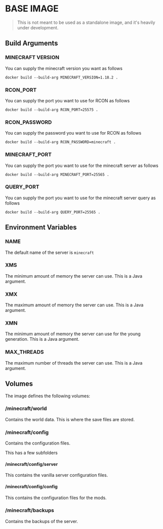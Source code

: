 # BASE IMAGE

> This is not meant to be used as a standalone image, and it's heavily under development.

## Build Arguments

### MINECRAFT VERSION

You can supply the minecraft version you want as follows

`docker build --build-arg MINECRAFT_VERSION=1.18.2 .`

### RCON_PORT

You can supply the port you want to use for RCON as follows

`docker build --build-arg RCON_PORT=25575 .`

### RCON_PASSWORD

You can supply the password you want to use for RCON as follows

`docker build --build-arg RCON_PASSWORD=minecraft .`

### MINECRAFT_PORT

You can supply the port you want to use for the minecraft server as follows

`docker build --build-arg MINECRAFT_PORT=25565 .`

### QUERY_PORT

You can supply the port you want to use for the minecraft server query as follows

`docker build --build-arg QUERY_PORT=25565 .`

## Environment Variables

### NAME

The default name of the server is `minecraft`

### XMS

The minimum amount of memory the server can use. This is a Java argument.

### XMX

The maximum amount of memory the server can use. This is a Java argument.

### XMN

The minimum amount of memory the server can use for the young generation. This is a Java argument.

### MAX_THREADS

The maximum number of threads the server can use. This is a Java argument.

## Volumes

The image defines the following volumes:

### /minecraft/world

Contains the world data. This is where the save files are stored.

### /minecraft/config

Contains the configuration files.

This has a few subfolders

#### /minecraft/config/server

This contains the vanilla server configuration files.

#### /minecraft/config/config

This contains the configuration files for the mods.


### /minecraft/backups

Contains the backups of the server.
